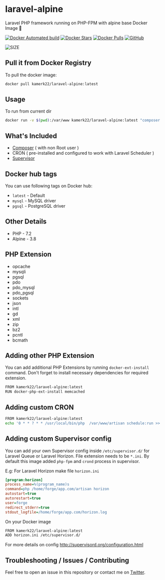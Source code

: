 # laravel-alpine
Laravel PHP framework running on PHP-FPM with alpine base Docker Image 🐳

[![Docker Automated build](https://img.shields.io/docker/automated/kamerk22/laravel-alpine.svg?style=flat-square)](https://hub.docker.com/r/kamerk22/laravel-alpine)
[![Docker Stars](https://img.shields.io/docker/stars/kamerk22/laravel-alpine.svg?style=flat-square)](https://hub.docker.com/r/kamerk22/laravel-alpine)
[![Docker Pulls](https://img.shields.io/docker/pulls/kamerk22/laravel-alpine.svg?style=flat-square)](https://hub.docker.com/r/kamerk22/laravel-alpine)
[![GitHub](https://img.shields.io/github/license/mashape/apistatus.svg?style=flat-square)](https://github.com/kamerk22/laravel-alpine/)

![SIZE](http://i.imgur.com/oJ4jCPP.jpg)

## Pull it from Docker Registry
To pull the docker image:
```bash
docker pull kamerk22/laravel-alpine:latest
```

## Usage
To run from current dir
```bash
docker run -v $(pwd):/var/www kamerk22/laravel-alpine:latest "composer install --prefer-dist"
```

## What's Included
 - [Composer](https://getcomposer.org/) ( with non Root user )
 - CRON ( pre-installed and configured to work with Laravel Scheduler )
 - [Supervisor](http://supervisord.org) 
 
## Docker hub tags
You can use following tags on Docker hub:
- `latest` - Default
- `mysql` - MySQL driver 
- `pgsql` - PostgreSQL driver

## Other Details
- PHP - 7.2
- Alpine - 3.8

## PHP Extension
- opcache
- mysqli
- pgsql 
- pdo 
- pdo_mysql
- pdo_pgsql 
- sockets
- json
- intl
- gd
- xml
- zip
- bz2
- pcntl
- bcmath

## Adding other PHP Extension
You can add additional PHP Extensions by running `docker-ext-install` command. Don't forget to install necessary dependencies for required extension.
```bash
FROM kamerk22/laravel-alpine:latest
RUN docker-php-ext-install memcached
```

 ## Adding custom CRON
 ```bash
 FROM kamerk22/laravel-alpine:latest
 echo '0 * * ? * * /usr/local/bin/php  /var/www/artisan schedule:run >> /dev/null 2>&1' > /etc/crontabs/root 
 ```
 
 ## Adding custom Supervisor config
 You can add your own Supervisor config inside `/etc/supervisor.d/` for Laravel Queue or Laravel Horizon. File extension needs to be `*.ini`. By default this image added `php-fpm` and `crond` process in supervisor. 

E.g: For Laravel Horizon make file `horizon.ini`
```ini
[program:horizon]
process_name=%(program_name)s
command=php /home/forge/app.com/artisan horizon
autostart=true
autorestart=true
user=forge
redirect_stderr=true
stdout_logfile=/home/forge/app.com/horizon.log
```
On your Docker image
```bash
FROM kamerk22/laravel-alpine:latest
ADD horizon.ini /etc/supervisor.d/
```
For more details on config http://supervisord.org/configuration.html

## Troubleshooting / Issues / Contributing
Feel free to open an issue in this repository or contact me on [Twitter](https://twitter.com/kamerk22).


